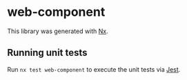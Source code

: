 # web-component

This library was generated with [Nx](https://nx.dev).

## Running unit tests

Run `nx test web-component` to execute the unit tests via [Jest](https://jestjs.io).
